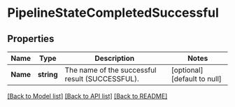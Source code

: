 # PipelineStateCompletedSuccessful

## Properties
Name | Type | Description | Notes
------------ | ------------- | ------------- | -------------
**Name** | **string** | The name of the successful result (SUCCESSFUL). | [optional] [default to null]

[[Back to Model list]](../README.md#documentation-for-models) [[Back to API list]](../README.md#documentation-for-api-endpoints) [[Back to README]](../README.md)

